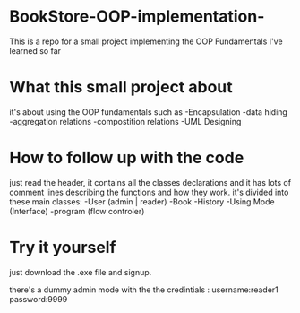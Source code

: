 # BookStore-OOP-implementation-
This is a repo for a small project implementing the OOP Fundamentals I've learned so far
# What this small project about
it's about using the OOP fundamentals such as 
-Encapsulation
-data hiding
-aggregation relations
-compostition relations
-UML Designing 

# How to follow up with the code
just read the header, it contains all the classes declarations and it has lots of comment lines describing the functions and how they work.
it's divided into these main classes:
-User (admin | reader)
-Book
-History
-Using Mode (Interface)
-program (flow controler)

# Try it yourself
just download the .exe file and signup.

there's a dummy admin mode with the the credintials :
username:reader1
password:9999
